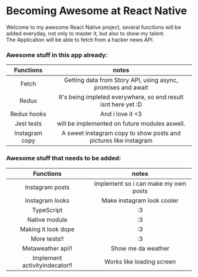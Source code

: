 # Becoming Awesome at React Native
Welcome to my awesome React Native project, several functions will be added everyday, not only to master it, but also to show my talent.  
The Application will be able to fetch from a hacker news API.  
### Awesome stuff in this app already:  
| Functions | notes |
|:---:|:---:|
| Fetch | Getting data from Story API, using async, promises and await |  
| Redux | It's being impleted everywhere, so end result isnt here yet :D |  
| Redux hooks | And i love it <3 |  
| Jest tests | will be implemented on future modules aswell. |  
| Instagram copy  | A sweet instagram copy to show posts and pictures like instagram |  

### Awesome stuff that needs to be added:  
| Functions | notes |
|:---:|:---:|  
| Instagram posts  | implement so i can make my own posts |  
| Instagram looks  | Make instagram look cooler |  
| TypeScript | :3 |  
| Native module | :3 |  
| Making it look dope | :3 |  
| More tests!! | :3 |  
| Metaweather api!! | Show me da weather |  
| Implement activityindecator!! | Works like loading screen |  

